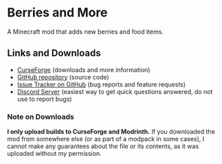 # Berries and More

A Minecraft mod that adds new berries and food items.

## Links and Downloads

- [CurseForge](https://minecraft.curseforge.com/projects/berries-and-more) (downloads and more information)
- [GitHub repository](https://github.com/SilentChaos512/Berries-and-More) (source code)
- [Issue Tracker on GitHub](https://github.com/SilentChaos512/Berries-and-More/issues) (bug reports and feature requests)
- [Discord Server](https://discord.gg/Adyk9zHnUn) (easiest way to get quick questions answered, do not use to report bugs)

### Note on Downloads

**I only upload builds to CurseForge and Modrinth.** If you downloaded the mod from somewhere else (or as part of a modpack in some cases), I cannot make any guarantees about the file or its contents, as it was uploaded without my permission.
